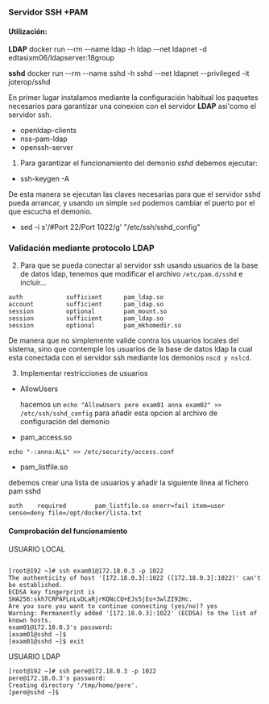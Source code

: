 ### Servidor SSH +PAM

#### Utilización:


**LDAP** docker run --rm --name ldap -h ldap --net ldapnet -d edtasixm06/ldapserver:18group

**sshd** docker run --rm --name sshd -h sshd --net ldapnet --privileged -it joterop/sshd


En primer lugar instalamos mediante la configuración habitual los paquetes necesarios para garantizar
una conexion con el servidor **LDAP** asi'como el servidor ssh.

* openldap-clients
* nss-pam-ldap
* openssh-server


1. Para garantizar el funcionamiento del demonio *sshd* debemos ejecutar:

 * ssh-keygen -A

De esta manera se ejecutan las claves necesarias para que el servidor sshd pueda arrancar, y usando un simple `sed` podemos cambiar el puerto por el que escucha el demonio.

  * sed -i s'/#Port 22/Port 1022/g' "/etc/ssh/sshd_config"

### Validación mediante protocolo LDAP

2. Para que se pueda conectar al servidor ssh usando usuarios de la base de datos ldap, tenemos que modificar el archivo `/etc/pam.d/sshd` e incluir...

```
auth            sufficient      pam_ldap.so
account         sufficient      pam_ldap.so
session         optional        pam_mount.so
session         sufficient      pam_ldap.so
session         optional        pam_mkhomedir.so

```

De manera que no simplemente valide contra los usuarios locales del sistema, sino que contemple los usuarios de la base de datos ldap la cual esta conectada con el servidor ssh mediante los demonios `nscd y nslcd`.


3. Implementar restricciones de usuarios


* AllowUsers

    hacemos un `echo "AllowUsers pere exam01 anna exam02" >> /etc/ssh/sshd_config` para añadir esta opcion al archivo de configuración del demonio

* pam_access.so

`echo "-:anna:ALL" >> /etc/security/access.conf`

* pam_listfile.so

debemos crear una lista de usuarios y añadir la siguiente linea al fichero pam sshd

```
auth    required        pam_listfile.so onerr=fail item=user sense=deny file=/opt/docker/lista.txt

```

#### Comprobación del funcionamiento

USUARIO LOCAL

```

[root@192 ~]# ssh exam01@172.18.0.3 -p 1022
The authenticity of host '[172.18.0.3]:1022 ([172.18.0.3]:1022)' can't be established.
ECDSA key fingerprint is SHA256:skh7CRPAFLnLvDLaRjrKQNcCQ+EJs5jEo+3wlZI92Hc.
Are you sure you want to continue connecting (yes/no)? yes
Warning: Permanently added '[172.18.0.3]:1022' (ECDSA) to the list of known hosts.
exam01@172.18.0.3's password: 
[exam01@sshd ~]$ 
[exam01@sshd ~]$ exit

```

USUARIO LDAP

```
[root@192 ~]# ssh pere@172.18.0.3 -p 1022
pere@172.18.0.3's password: 
Creating directory '/tmp/home/pere'.
[pere@sshd ~]$ 


```





